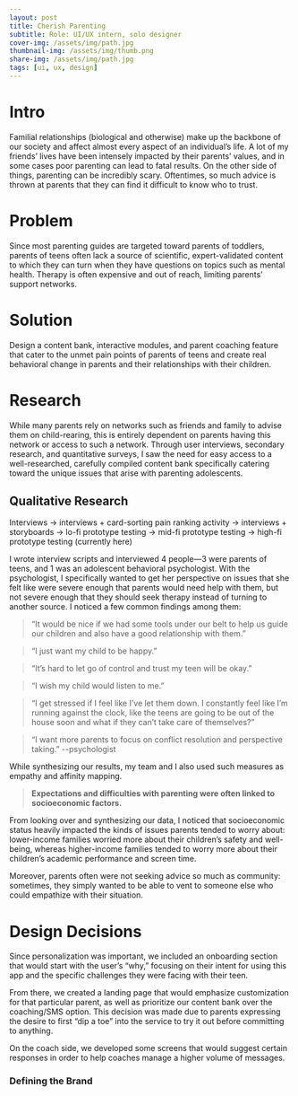 ```yaml
---
layout: post
title: Cherish Parenting
subtitle: Role: UI/UX intern, solo designer
cover-img: /assets/img/path.jpg
thumbnail-img: /assets/img/thumb.png
share-img: /assets/img/path.jpg
tags: [ui, ux, design]
---
```


# Intro

Familial relationships (biological and otherwise) make up the backbone of our society and affect almost every aspect of an individual’s life. A lot of my friends’ lives have been intensely impacted by their parents’ values, and in some cases poor parenting can lead to fatal results. On the other side of things, parenting can be incredibly scary. Oftentimes, so much advice is thrown at parents that they can find it difficult to know who to trust. 

# Problem 
Since most parenting guides are targeted toward parents of toddlers, parents of teens often lack a source of scientific, expert-validated content to which they can turn when they have questions on topics such as mental health. Therapy is often expensive and out of reach, limiting parents’ support networks.

# Solution

Design a content bank, interactive modules, and parent coaching feature that cater to the unmet pain points of parents of teens and create real behavioral change in parents and their relationships with their children.

# Research

While many parents rely on networks such as friends and family to advise them on child-rearing, this is entirely dependent on parents having this network or access to such a network. Through user interviews, secondary research, and quantitative surveys, I saw the need for easy access to a well-researched, carefully compiled content bank specifically catering toward the unique issues that arise with parenting adolescents.

## Qualitative Research

Interviews → interviews + card-sorting pain ranking activity → interviews + storyboards → lo-fi prototype testing → mid-fi prototype testing → high-fi prototype testing (currently here)

I wrote interview scripts and interviewed 4 people—3 were parents of teens, and 1 was an adolescent behavioral psychologist. With the psychologist, I specifically wanted to get her perspective on issues that she felt like were severe enough that parents would need help with them, but not severe enough that they should seek therapy instead of turning to another source. I noticed a few common findings among them:

> “It would be nice if we had some tools under our belt to help us guide our children and also have a good relationship with them.”

> “I just want my child to be happy.”

> “It’s hard to let go of control and trust my teen will be okay.”

> “I wish my child would listen to me.”

> “I get stressed if I feel like I’ve let them down. I constantly feel like I’m running against the clock, like the teens are going to be out of the house soon and what if they can’t take care of themselves?”

> “I want more parents to focus on conflict resolution and perspective taking.” --psychologist

While synthesizing our results, my team and I also used such measures as empathy and affinity mapping.

> **Expectations and difficulties with parenting were often linked to socioeconomic factors.**

From looking over and synthesizing our data, I noticed that socioeconomic status heavily impacted the kinds of issues parents tended to worry about: lower-income families worried more about their children’s safety and well-being, whereas higher-income families tended to worry more about their children’s academic performance and screen time.

Moreover, parents often were not seeking advice so much as community: sometimes, they simply wanted to be able to vent to someone else who could empathize with their situation. 

# Design Decisions

Since personalization was important, we included an onboarding section that would start with the user’s “why,” focusing on their intent for using this app and the specific challenges they were facing with their teen.

From there, we created a landing page that would emphasize customization for that particular parent, as well as prioritize our content bank over the coaching/SMS option. This decision was made due to parents expressing the desire to first “dip a toe” into the service to try it out before committing to anything.

On the coach side, we developed some screens that would suggest certain responses in order to help coaches manage a higher volume of messages.

### Defining the Brand
